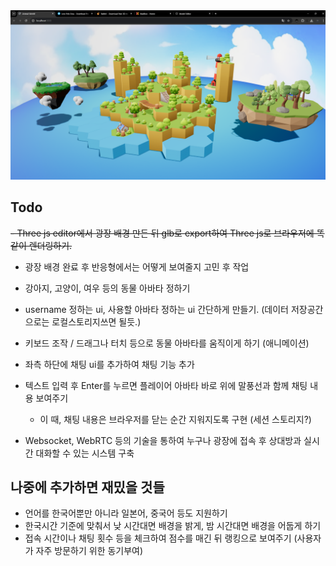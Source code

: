 <img src="/preview.png" alt="preview" />

## Todo

~~- Three js editor에서 광장 배경 만든 뒤 glb로 export하여 Three js로 브라우저에 똑같이 렌더링하기.~~

- 광장 배경 완료 후 반응형에서는 어떻게 보여줄지 고민 후 작업
- 강아지, 고양이, 여우 등의 동물 아바타 정하기

- username 정하는 ui, 사용할 아바타 정하는 ui 간단하게 만들기. (데이터 저장공간으로는 로컬스토리지쓰면 될듯.)

- 키보드 조작 / 드래그나 터치 등으로 동물 아바타를 움직이게 하기 (애니메이션)

- 좌측 하단에 채팅 ui를 추가하여 채팅 기능 추가

- 텍스트 입력 후 Enter를 누르면 플레이어 아바타 바로 위에 말풍선과 함께 채팅 내용 보여주기

  - 이 때, 채팅 내용은 브라우저를 닫는 순간 지워지도록 구현 (세션 스토리지?)

- Websocket, WebRTC 등의 기술을 통하여 누구나 광장에 접속 후 상대방과 실시간 대화할 수 있는 시스템 구축

## 나중에 추가하면 재밌을 것들

- 언어를 한국어뿐만 아니라 일본어, 중국어 등도 지원하기
- 한국시간 기준에 맞춰서 낮 시간대면 배경을 밝게, 밤 시간대면 배경을 어둡게 하기
- 접속 시간이나 채팅 횟수 등을 체크하여 점수를 매긴 뒤 랭킹으로 보여주기 (사용자가 자주 방문하기 위한 동기부여)
